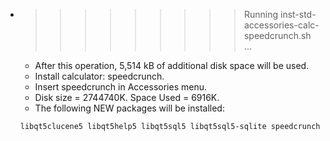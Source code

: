 * >>>>>>>>> Running inst-std-accessories-calc-speedcrunch.sh ...
  * After this operation, 5,514 kB of additional disk space will be used.
  * Install calculator: speedcrunch.
  * Insert speedcrunch in Accessories menu.
  * Disk size = 2744740K. Space Used = 6916K.
  * The following NEW packages will be installed:
  ```bash
  libqt5clucene5 libqt5help5 libqt5sql5 libqt5sql5-sqlite speedcrunch
  ```
